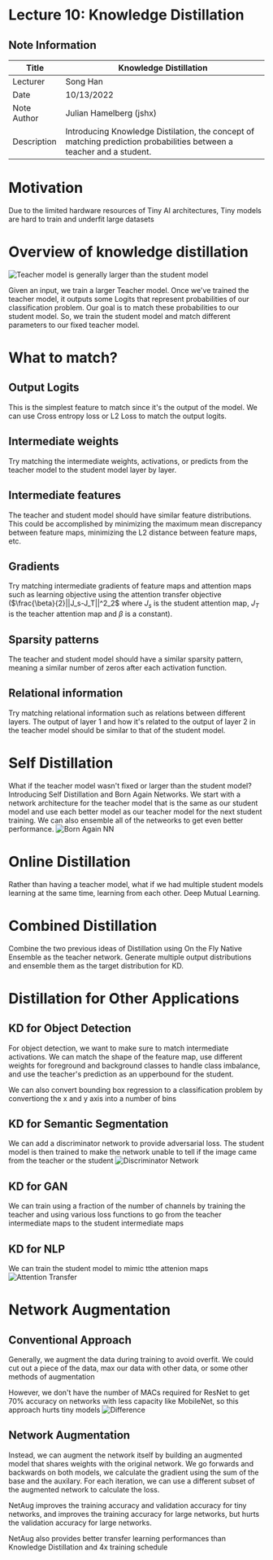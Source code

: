 # Lecture 10: Knowledge Distillation

## Note Information

| Title       | Knowledge Distillation                                                   |
|-------------|-----------------------------------------------------------------------------------------------------------------|
| Lecturer    | Song Han|
| Date        | 10/13/2022|
| Note Author | Julian Hamelberg (jshx)|
| Description | Introducing Knowledge Distilation, the concept of matching prediction probabilities between a teacher and a student. |

# Motivation

Due to the limited hardware resources of Tiny AI architectures, Tiny models are hard to train and underfit large datasets

# Overview of knowledge distillation
![Teacher model is generally larger than the student model](figures/lecture-10/jshx/teacher-fixed.png)

Given an input, we train a larger Teacher model. Once we've trained the teacher model, it outputs some Logits that represent probabilities of our classification problem. Our goal is to match these probabilities to our student model. So, we train the student model and match different parameters to our fixed teacher model.
# What to match?

## Output Logits

This is the simplest feature to match since it's the output of the model. We can use Cross entropy loss or L2 Loss to match the output logits. 

## Intermediate weights

Try matching the intermediate weights, activations, or predicts from the teacher model to the student model layer by layer.

## Intermediate features

The teacher and student model should have similar feature distributions. This could be accomplished by minimizing the maximum mean discrepancy between feature maps, minimizing the L2 distance between feature maps, etc.

## Gradients

Try matching intermediate gradients of feature maps and attention maps such as learning objective using the attention transfer objective ($\frac{\beta}{2}||J_s-J_T||^2_2$ where $J_s$ is the student attention map, $J_T$ is the teacher attention map and $\beta$ is a constant).


## Sparsity patterns

The teacher and student model should have a similar sparsity pattern, meaning a similar number of zeros after each activation function.

## Relational information

Try matching relational information such as relations between different layers. The output of layer 1 and how it's related to the output of layer 2 in the teacher model should be similar to that of the student model.


# Self Distillation

What if the teacher model wasn't fixed or larger than the student model? Introducing Self Distillation and Born Again Networks. We start with a network architecture for the teacher model that is the same as our student model and use each better model as our teacher model for the next student training. We can also ensemble all of the netweorks to get even better performance.
![Born Again NN](figures/lecture-10/jshx/born-again-nn.png)

# Online Distillation

Rather than having a teacher model, what if we had multiple student models learning at the same time, learning from each other. Deep Mutual Learning.

# Combined Distillation

Combine the two previous ideas of Distillation using On the Fly Native Ensemble as the teacher network. Generate multiple output distributions and ensemble them as the target distribution for KD.

# Distillation for Other Applications

## KD for Object Detection

For object detection, we want to make sure to match intermediate activations. We can match the shape of the feature map, use different weights for foreground and background classes to handle class imbalance, and use the teacher's prediction as an upperbound for the student.

We can also convert bounding box regression to a classification problem by convertiong the x and y axis into a number of bins

## KD for Semantic Segmentation

We can add a discriminator network to provide adversarial loss.
The student model is then trained to make the network unable to tell if the image came from the teacher or the student
![Discriminator Network](figures/lecture-10/jshx/semseg.png)

## KD for GAN

We can train using a fraction of the number of channels by training the teacher and using various loss functions to go from the teacher intermediate maps to the student intermediate maps

## KD for NLP

We can train the student model to mimic tthe attenion maps 
![Attention Transfer](figures/lecture-10/jshx/nlp.png)

# Network Augmentation

## Conventional Approach

Generally, we augment the data during training to avoid overfit. We could cut out a piece of the data, max our data with other data, or some other methods of augmentation

However, we don't have the number of MACs required for ResNet to get 70% accuracy on networks with less capacity like MobileNet, so this approach hurts tiny models
![Difference](figures/lecture-10/jshx/netaug.png)

## Network Augmentation

Instead, we can augment the network itself by building an augmented model that shares weights with the original network.
We go forwards and backwards on both models, we calculate the gradient using the sum of the base and the auxilary. For each iteration, we can use a different subset of the augmented network to calculate the loss.

NetAug improves the training accuracy and validation accuracy for tiny networks, and improves the training accuracy for large networks, but hurts the validation accuracy for large networks.

NetAug also provides better transfer learning performances than Knowledge Distillation and 4x training schedule